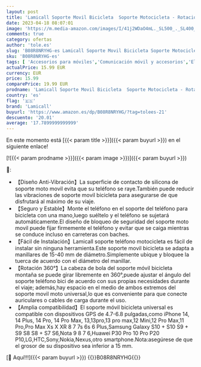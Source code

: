 ```yaml
---
layout: post
title: 'Lamicall Soporte Movil Bicicleta  Soporte Motocicleta - Rotación 360° Soporte Manillar para iPhone 14 Pro Max Plus  13/12/11 Pro Max  XS Max  X  XR  8 7 6  Samsung S10 S9  Huawei  4.7-6.8" Smartphones'
date: 2023-04-18 08:07:01
image: 'https://m.media-amazon.com/images/I/41j2WDaO4mL._SL500_._SL400_.jpg'
comments: true
category: ofertas
author: 'tole.es'
slug: 'B08R8NRYHG-es Lamicall Soporte Movil Bicicleta Soporte Motocicleta -...'
sku: 'B08R8NRYHG-es'
tags: [ 'Accesorios para móviles','Comunicación móvil y accesorios','Electrónica','Electrónica para moto','Electrónica para vehículos','Soportes para moto','iphone','lamicall','🇪🇸', ]
actualPrice: 15.99 EUR
currency: EUR
price: 15.99
comparePrice: 19.99 EUR
prodname: 'Lamicall Soporte Movil Bicicleta  Soporte Motocicleta - Rotación 360° Soporte Manillar para iPhone 14 Pro Max Plus  13/12/11 Pro Max  XS Max  X  XR  8 7 6  Samsung S10 S9  Huawei  4.7-6.8" Smartphones'
country: 'es'
flag: '🇪🇸'
brand: 'Lamicall'
buyurl: 'https://www.amazon.es/dp/B08R8NRYHG/?tag=tolees-21'
descuento: '20.01'
average: '17.7899999999999'
---
```


En este momento está [{{< param title >}}]({{< param buyurl >}}) en el siguiente enlace!

[![{{< param prodname >}}]({{< param image >}})]({{< param buyurl >}})

🔎:

- 【Diseño Anti-Vibración】La superficie de contacto de silicona de soporte moto movil evita que su teléfono se raye.También puede reducir las vibraciones de soporte movil bicicleta para asegurarse de que disfrutará al máximo de su viaje.
- 【Seguro y Estable】Monte el teléfono en el soporte del teléfono para bicicleta con una mano,luego suéltelo y el teléfono se sujetará automáticamente.El diseño de bloqueo de seguridad del soporte moto movil puede fijar firmemente el teléfono y evitar que se caiga mientras se conduce incluso en carreteras con baches.
- 【Fácil de Instalación】Lamicall soporte teléfono motocicleta es fácil de instalar sin ninguna herramienta.Este soporte movil bicicleta se adapta a manillares de 15-40 mm de diámetro.Simplemente ubique y bloquee la tuerca de acuerdo con el diámetro del manillar.
- 【Rotación 360°】La cabeza de bola del soporte móvil bicicleta montaña se puede girar libremente en 360°,puede ajustar el ángulo del soporte teléfono bici de acuerdo con sus propias necesidades durante el viaje; además,hay espacio en el medio de ambos extremos del soporte movil moto universal,lo que es conveniente para que conecte auriculares o cables de carga durante el uso.
- 【Amplia compatibilidad】El soporte móvil bicicleta universal es compatible con dispositivos GPS de 4.7-6.8 pulgadas,como iPhone 14, 14 Plus, 14 Pro, 14 Pro Max, 13,13pro,13 pro max,12 Mini,12 Pro Max,11 Pro,Pro Max Xs X XR 8 7 7s 6s 6 Plus,Samsung Galaxy S10 + S10 S9 + S9 S8 S8 + S7 S6,Nota 9 8 7 6,Huawei P30 Pro 10 Pro P20 P10,LG,HTC,Sony,Nokia,Nexus,otro smartphone.Nota:asegúrese de que el grosor de su dispositivo sea inferior a 15 mm.

[🛒 Aquí!!!]({{< param buyurl >}})
{{<world>}}B08R8NRYHG{{</world>}}
